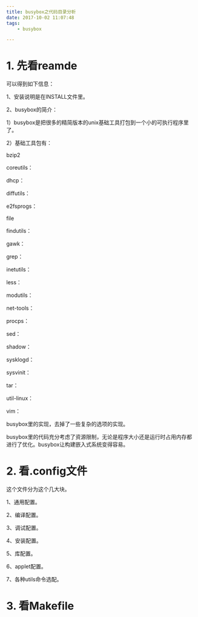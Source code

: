 ```yaml
---
title: busybox之代码目录分析
date: 2017-10-02 11:07:48
tags:
	- busybox

---
```




# 1. 先看reamde

可以得到如下信息：

1、安装说明是在INSTALL文件里。

2、busybox的简介：

1）busybox是把很多的精简版本的unix基础工具打包到一个小的可执行程序里了。

2）基础工具包有：

bzip2

coreutils：

dhcp：

diffutils：

e2fsprogs：

file

findutils：

gawk：

grep：

inetutils：

less：

modutils：

net-tools：

procps：

sed：

shadow：

sysklogd：

sysvinit：

tar：

util-linux：

vim：

busybox里的实现，去掉了一些复杂的选项的实现。

busybox里的代码充分考虑了资源限制，无论是程序大小还是运行时占用内存都进行了优化。busybox让构建嵌入式系统变得容易。



# 2. 看.config文件

这个文件分为这个几大块。

1、通用配置。

2、编译配置。

3、调试配置。

4、安装配置。

5、库配置。

6、applet配置。

7、各种utils命令选配。



# 3. 看Makefile





